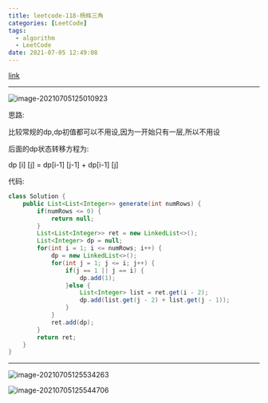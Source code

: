 ```yaml
---
title: leetcode-118-杨辉三角
categories: [LeetCode]
tags:
  - algorithm
  - LeetCode
date: 2021-07-05 12:49:08
---
```


[link](https://leetcode-cn.com/problems/pascals-triangle/)

<hr/>

![image-20210705125010923](https://gitee.com/cao_ziqiang/img/raw/master/20210705125011.png)

思路:

比较常规的dp,dp初值都可以不用设,因为一开始只有一层,所以不用设

后面的dp状态转移方程为:

dp [i] [j] = dp[i-1] [j-1] + dp[i-1] [j]

代码:

```java
class Solution {
    public List<List<Integer>> generate(int numRows) {
        if(numRows <= 0) {
            return null;
        }
        List<List<Integer>> ret = new LinkedList<>();
        List<Integer> dp = null;
        for(int i = 1; i <= numRows; i++) {
            dp = new LinkedList<>();
            for(int j = 1; j <= i; j++) {
                if(j == 1 || j == i) {
                    dp.add(1);
                }else {
                    List<Integer> list = ret.get(i - 2);
                    dp.add(list.get(j - 2) + list.get(j - 1));
                }
            }
            ret.add(dp);
        }
        return ret;
    }
}
```

<hr/>

![image-20210705125534263](https://gitee.com/cao_ziqiang/img/raw/master/20210705125534.png)

![image-20210705125544706](https://gitee.com/cao_ziqiang/img/raw/master/20210705125544.png)

